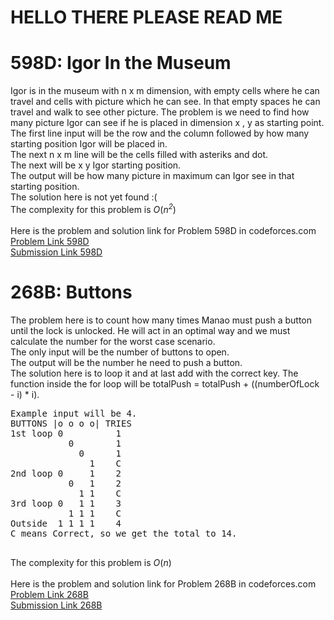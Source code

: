 # HELLO THERE PLEASE READ ME

# 598D: Igor In the Museum
Igor is in the museum with n x m dimension, with empty cells where he can travel and cells with picture which he can see. In that empty spaces he can travel and walk to see other picture. The problem is we need to find how many picture Igor can see if he is placed in dimension x , y as starting point. <br>
The first line input will be the row and the column followed by how many starting position Igor will be placed in. <br>
The next n x m line will be the cells filled with asteriks and dot. <br>
The next will be x y Igor starting position. <br>
The output will be how many picture in maximum can Igor see in that starting position. <br>
The solution here is not yet found :( <br>
The complexity for this problem is *O*(*n<sup>2</sup>*)<br>
<br>
Here is the problem and solution link for Problem 598D in codeforces.com <br>
[Problem Link 598D](http://codeforces.com/contest/598/problem/D) <br>
[Submission Link 598D](http://codeforces.com/contest/598/submission/43352896) <br>

# 268B: Buttons
The problem here is to count how many times Manao must push a button until the lock is unlocked. He will act in an optimal way and we must calculate the number for the worst case scenario. <br>
The only input will be the number of buttons to open. <br>
The output will be the number he need to push a button. <br>
The solution here is to loop it and at last add with the correct key. The function inside the for loop will be totalPush = totalPush + ((numberOfLock - i) * i). <br>
<pre>
Example input will be 4.
BUTTONS |o o o o| TRIES
1st loop 0          1
           0        1
             0      1
               1    C
2nd loop 0     1    2
           0   1    2
             1 1    C
3rd loop 0   1 1    3
           1 1 1    C
Outside  1 1 1 1    4
C means Correct, so we get the total to 14. <br>
</pre>
The complexity for this problem is *O*(*n*)<br>
<br>
Here is the problem and solution link for Problem 268B in codeforces.com <br>
[Problem Link 268B](http://codeforces.com/problemset/problem/268/B) <br>
[Submission Link 268B](http://codeforces.com/contest/268/submission/43107631) <br>
